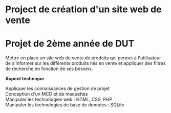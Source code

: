 # Project de création d'un site web de vente
# Projet de 2ème année de DUT

Mettre en place un site web de vente de produits qui permet à l'utilisateur de s'informer sur les différents produits mis en vente et appliquer des filtres de recherche en fonction de ses besoins. 

**Aspect technique**  

Appliquer les connaissances de gestion de projet  
Conception d'un MCD et de maquettes  
Manipuler les technologies web : HTML, CSS, PHP  
Manipuler les technologies de base de données : SQLite  


